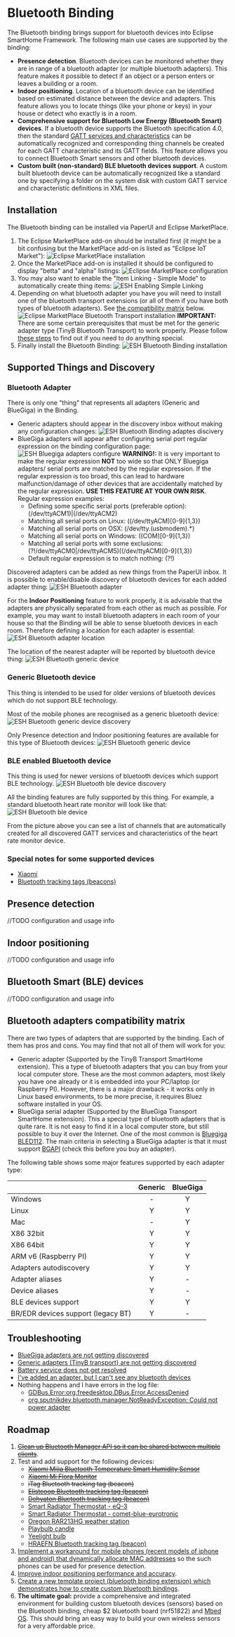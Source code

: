 
# Bluetooth Binding

The Bluetooth binding brings support for bluetooth devices into Eclipse SmartHome Framework. 
The following main use cases are supported by the binding:

* **Presence detection**. Bluetooth devices can be monitored whether they are in range of a bluetooth adapter (or multiple bluetooth adapters). 
This feature makes it possible to detect if an object or a person enters or leaves a building or a room.
* **Indoor positioning**. Location of a bluetooth device can be identified based on estimated distance between the device and adapters. 
This feature allows you to locate things (like your phone or keys) in your house or detect who exactly is in a room.  
* **Comprehensive support for Bluetooth Low Energy (Bluetooth Smart) devices**. If a bluetooth device supports the Bluetooth specification 4.0, 
then the standard [GATT services and characteristics](https://www.bluetooth.com/specifications/gatt) can be automatically recognized and 
corresponding thing channels be created for each GATT characteristic and its GATT fields. This feature allows you to connect 
Bluetooth Smart sensors and other bluetooth devices.
* **Custom built (non-standard) BLE bluetooth devices support**. A custom built bluetooth device can be automatically recognized like a standard one 
by specifying a folder on the system disk with custom GATT service and characteristic definitions in XML files.

## Installation

The Bluetooth binding can be installed via PaperUI and Eclipse MarketPlace. 

1. The Eclipse MarketPlace add-on should be installed first (it might be a bit confusing but the MarketPlace add-on is listed as "Eclipse IoT Market"):
![Eclipse MarketPlace installation](eclipse-iot-install.png?raw=true "Eclipse MarketPlace installation")
2. Once the MarketPlace add-on is installed it should be configured to display "betta" and "alpha" listings:
![Eclipse MarketPlace configuration](eclipse-iot-configure.png?raw=true "Eclipse MarketPlace configuration")
3. You may also want to enable the "Item Linking - Simple Mode" to automatically create thing items:
![ESH Enabling Simple Linking](esh-simple-linking.png?raw=true "ESH Enabling Simple Linking")
4. Depending on what bluetooth adapter you have you will need to install one of the bluetooth transport extensions
(or all of them if you have both types of bluetooth adapters). See [the compatibility matrix](#bluetooth-adapters-compatibility-matrix) below.
![Eclipse MarketPlace Bluetooth Transport installation](eclipse-iot-bluetooth-transport.png?raw=true "Eclipse MarketPlace Bluetooth Transport installation")
**IMPORTANT:** There are some certain prerequisites that must be met for the generic adapter type (TinyB Bluetooth Transport) to work properly. 
Please follow [these steps](https://github.com/sputnikdev/bluetooth-manager-tinyb#prerequisites) to find out if you need to do anything special.
5. Finally install the Bluetooth Binding:
![ESH Bluetooth Binding installation](eclipse-iot-bluetooth-binding.png?raw=true "ESH Bluetooth Binding installation")

## Supported Things and Discovery

### Bluetooth Adapter 
There is only one "thing" that represents all adapters (Generic and BlueGiga) in the Binding.
* Generic adapters should appear in the discovery inbox without making any configuration changes:
![ESH Bluetooth Binding adaptes discivery](binding-tinyb-adapters-discovery.png?raw=true "ESH Bluetooth Binding adapters discovery") 
* BlueGiga adapters will appear after configuring serial port regular expression on the binding configuration page:
![ESH Bluegiga adapters configure](binding-bluegiga-adapter-configure.png?raw=true "ESH Bluegiga adapters configure")
**WARNING!:** It is very important to make the regular expression **NOT** too wide so that ONLY Bluegiga adapters/ serial ports are matched by the regular expression. 
If the regular expression is too broad, this can lead to hardware malfunction/damage of other devices that are accidentally matched by the regular expression. **USE THIS FEATURE AT YOUR OWN RISK**.
Regular expression examples:
    - Defining some specific serial ports (preferable option): (/dev/ttyACM1)|(/dev/ttyACM2)
    - Matching all serial ports on Linux: ((/dev/ttyACM)[0-9]{1,3})
    - Matching all serial ports on OSX: (/dev/tty.(usbmodem).*)
    - Matching all serial ports on Windows: ((COM)[0-9]{1,3})
    - Matching all serial ports with some exclusions: (?!/dev/ttyACM0|/dev/ttyACM5)((/dev/ttyACM)[0-9]{1,3})
    - Default regular expression is to match nothing: (?!)

Discovered adapters can be added as new things from the PaperUI inbox. It is possible to enable/disable discovery of bluetooth devices for each added adapter thing:
![ESH Bluetooth adapter](binding-adapter.png?raw=true "ESH Bluetooth adapter")

For the **Indoor Positioning** feature to work properly, it is advisable that the adapters are physically separated from each other as much as possible. 
For example, you may want to install bluetooth adapters in each room of your house so that the Binding will be able to sense bluetooth devices in each room.
Therefore defining a location for each adapter is essential:
![ESH Bluetooth adapter location](binding-adapter-location.png?raw=true "ESH Bluetooth adapter location")

The location of the nearest adapter will be reported by bluetooth device thing:
![ESH Bluetooth generic device](binding-generic-device.png?raw=true "ESH Bluetooth generic device")

### Generic Bluetooth device
This thing is intended to be used for older versions of bluetooth devices which do not support BLE technology. 

Most of the mobile phones are recognised as a generic bluetooth device:
![ESH Bluetooth generic device discovery](binding-generic-device-discovery.png?raw=true "ESH Bluetooth generic device discovery")
 
Only Presence detection and Indoor positioning features are available for this type of Bluetooth devices:
![ESH Bluetooth generic device](binding-generic-device.png?raw=true "ESH Bluetooth generic device")

### BLE enabled Bluetooth device
This thing is used for newer versions of bluetooth devices which support BLE technology. 
![ESH Bluetooth ble device discovery](binding-ble-device-discovery.png?raw=true "ESH Bluetooth ble device discovery")

All the binding features are fully supported by this thing. For example, a standard bluetooth heart rate monitor will look like that:
![ESH Bluetooth ble device](binding-ble-device.png?raw=true "ESH Bluetooth ble device")

From the picture above you can see a list of channels that are automatically created for all discovered GATT services and characteristics of the heart rate monitor device.

### Special notes for some supported devices

* [Xiaomi](xiaomi.md)
* [Bluetooth tracking tags (beacons)](tags.md)

## Presence detection
//TODO configuration and usage info 

## Indoor positioning
//TODO configuration and usage info

## Bluetooth Smart (BLE) devices
//TODO configuration and usage info

## Bluetooth adapters compatibility matrix

There are two types of adapters that are supported by the binding. Each of them has pros and cons. You may find that 
not all of them will work for you:
* Generic adapter (Supported by the TinyB Transport SmartHome extension). This a type of bluetooth adapters that you can buy from your local computer store. 
These are the most common adapters, most likely you have one already or it is embedded into your PC/laptop (or Raspberry PI). 
However, there is a major drawback - it works only in Linux based environments, to be more precise, it requires Bluez software installed in your OS. 
* BlueGiga serial adapter (Supported by the BlueGiga Transport SmartHome extension). This a special type of bluetooth adapters that is quite rare. It is not easy to find it in a local computer store, 
but still possible to buy it over the Internet. One of the most common is [Bluegiga BLED112](https://www.silabs.com/products/wireless/bluetooth/bluetooth-low-energy-modules/bled112-bluetooth-smart-dongle).
The main criteria in selecting a BlueGiga adapter is that it must support [BGAPI](https://www.silabs.com/community/wireless/bluetooth/knowledge-base.entry.html/2015/08/06/_reference_bgapib-Alq6) (check this before you buy an adapter).

The following table shows some major features supported by each adapter type: 

|                                     |    Generic    |   BlueGiga    | 
|     :---                            |     :---:     |     :---:     |
| Windows                             |       -       |       Y       |
| Linux                               |       Y       |       Y       |
| Mac                                 |       -       |       Y       |
| X86 32bit                           |       Y       |       Y       |
| X86 64bit                           |       Y       |       Y       |
| ARM v6 (Raspberry PI)               |       Y       |       Y       |
| Adapters autodiscovery              |       Y       |       Y       |
| Adapter aliases                     |       Y       |       -       |
| Device aliases                      |       Y       |       -       |
| BLE devices support                 |       Y       |       Y       |
| BR/EDR devices support (legacy BT)  |       Y       |       -       |

## Troubleshooting

* [BlueGiga adapters are not getting discovered](https://github.com/sputnikdev/eclipse-smarthome-bluetooth-binding/issues/6)
* [Generic adapters (TinyB transport) are not getting discovered](https://github.com/sputnikdev/eclipse-smarthome-bluetooth-binding/issues/7)
* [Battery service does not get resolved](https://github.com/sputnikdev/eclipse-smarthome-bluetooth-binding/issues/8)
* [I've added an adapter, but I can't see any bluetooth devices](https://github.com/sputnikdev/eclipse-smarthome-bluetooth-binding/issues/11)
* Nothing happens and I have errors in the log file:<br/>
    - [GDBus.Error:org.freedesktop.DBus.Error.AccessDenied](https://github.com/sputnikdev/eclipse-smarthome-bluetooth-binding/issues/9)
    - [org.sputnikdev.bluetooth.manager.NotReadyException: Could not power adapter](https://github.com/sputnikdev/eclipse-smarthome-bluetooth-binding/issues/10) 
    
## Roadmap

1. [~~Clean up Bluetooth Manager API so it can be shared between multiple clients~~](https://github.com/sputnikdev/bluetooth-manager/issues/5).
2. Test and add support for the following devices:
    - [~~Xiaomi Mijia Bluetooth Temperature Smart Humidity Sensor~~](https://github.com/sputnikdev/eclipse-smarthome-bluetooth-binding/issues/18)
    - [~~Xiaomi Mi Flora Monitor~~](https://github.com/sputnikdev/eclipse-smarthome-bluetooth-binding/issues/19)
    - ~~iTag Bluetooth tracking tag (beacon)~~
    - [~~Elistooop Bluetooth tracking tag (beacon)~~](https://github.com/sputnikdev/eclipse-smarthome-bluetooth-binding/issues/20)
    - [~~Dehyaton Bluetooth tracking tag (beacon)~~](https://github.com/sputnikdev/eclipse-smarthome-bluetooth-binding/issues/21)
    - [Smart Radiator Thermostat - eQ-3](https://github.com/sputnikdev/eclipse-smarthome-bluetooth-binding/issues/13)
    - [Smart Radiator Thermostat - comet-blue-eurotronic](https://github.com/sputnikdev/eclipse-smarthome-bluetooth-binding/issues/14)
    - [Oregon RAR213HG weather station](https://github.com/sputnikdev/eclipse-smarthome-bluetooth-binding/issues/27)
    - [Playbulb candle](https://github.com/sputnikdev/eclipse-smarthome-bluetooth-binding/issues/37)
    - [Yeelight bulb](https://github.com/sputnikdev/eclipse-smarthome-bluetooth-binding/issues/38)
    - [HRAEFN Bluetooth tracking tag (beacon)](https://github.com/sputnikdev/eclipse-smarthome-bluetooth-binding/issues/22)
3. [Implement a workaround for mobile phones (recent models of iphone and android) that dynamically allocate MAC addresses](https://github.com/sputnikdev/eclipse-smarthome-bluetooth-binding/issues/17) so the such phones can be used for presence detection.
4. [Improve indoor positioning performance and accuracy](https://github.com/sputnikdev/eclipse-smarthome-bluetooth-binding/issues/23).
5. [Create a new template project (bluetooth binding extension) which demonstrates how to create custom bluetooth bindings](https://github.com/sputnikdev/eclipse-smarthome-bluetooth-binding/issues/16).
6. **The ultimate goal:** provide a comprehensive and integrated environment for building custom bluetooth devices (sensors) based on the Bluetooth binding, cheap $2 bluetooth board (nrf51822) and [Mbed OS](https://www.mbed.com/en/platform/mbed-os/). This should bring an easy way to build your own wireless sensors for a very affordable price.  

